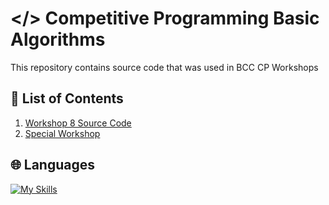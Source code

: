 # </> Competitive Programming Basic Algorithms

This repository contains source code that was used in BCC CP Workshops

## 📝 List of Contents

1. [Workshop 8 Source Code](./workshop8/)
2. [Special Workshop](./special-workshop/)

## 🌐 Languages
[![My Skills](https://skillicons.dev/icons?i=cpp,java)](https://skillicons.dev)